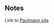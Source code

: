 <!-- Notes BEGIN -->
## Notes
Link to [Paulmann site](https://en.paulmann.com/p/urail-rail-adapter-smart-home-zigbee-on-off-dimm-166x20mm-chrome-matt/96893)
<!-- Notes END -->
